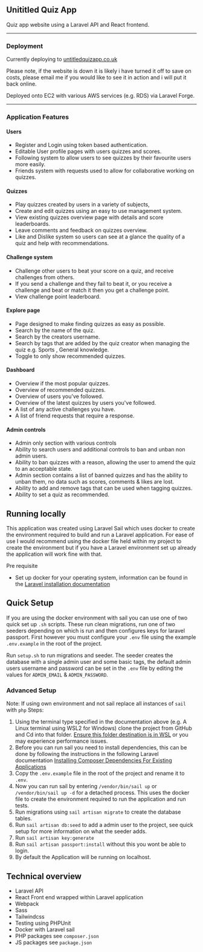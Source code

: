 ## Unititled Quiz App

Quiz app website using a Laravel API and React frontend.

---

### Deployment

Currently deploying to [untitledquizapp.co.uk](http://untitledquizapp.co.uk/)

Please note, if the website is down it is likely i have turned it off to save on costs, please email me if you would like to see it in action and i will put it back online.

Deployed onto EC2 with various AWS services (e.g. RDS) via Laravel Forge.

---

### Application Features

#### Users

-   Register and Login using token based authentication.
-   Editable User profile pages with users quizzes and scores.
-   Following system to allow users to see quizzes by their favourite users more easily.
-   Friends system with requests used to allow for collaborative working on quizzes.

#### Quizzes

-   Play quizzes created by users in a variety of subjects,
-   Create and edit quizzes using an easy to use management system.
-   View existing quizzes overview page with details and score leaderboards.
-   Leave comments and feedback on quizzes overview.
-   Like and Dislike system so users can see at a glance the quality of a quiz and help with recommendations.

#### Challenge system

-   Challenge other users to beat your score on a quiz, and receive challenges from others.
-   If you send a challenge and they fail to beat it, or you receive a challenge and beat or match it then you get a challenge point.
-   View challenge point leaderboard.

#### Explore page

-   Page designed to make finding quizzes as easy as possible.
-   Search by the name of the quiz.
-   Search by the creators username.
-   Search by tags that are added by the quiz creator when managing the quiz e.g. Sports , General knowledge.
-   Toggle to only show recommended quizzes.

#### Dashboard

-   Overview if the most popular quizzes.
-   Overview of recommended quizzes.
-   Overview of users you've followed.
-   Overview of the latest quizzes by users you've followed.
-   A list of any active challenges you have.
-   A list of friend requests that require a response.

#### Admin controls

-   Admin only section with various controls
-   Ability to search users and additional controls to ban and unban non admin users.
-   Ability to ban quizzes with a reason, allowing the user to amend the quiz to an acceptable state.
-   Admin section contains a list of banned quizzes and has the ability to unban them, no data such as scores, comments & likes are lost.
-   Ability to add and remove tags that can be used when tagging quizzes.
-   Ability to set a quiz as recommended.

## Running locally

This application was created using Laravel Sail which uses docker to create the environment required to build and run a Laravel application. For ease of use I would recommend using the docker file held within my project to create the environment but if you have a Laravel environment set up already the application will work fine with that.

Pre requisite

-   Set up docker for your operating system, information can be found in the [Laravel installation documentation](https://laravel.com/docs/8.x/installation)

## Quick Setup

If you are using the docker environment with sail you can use one of two quick set up `.sh` scripts. These run clean migrations, run one of two seeders depending on which is run and then configures keys for laravel passport. First however you must configure your `.env` file using the example `.env.example` in the root of the project.

Run `setup.sh` to run migrations and seeder.
The seeder creates the database with a single admin user and some basic tags, the default admin users username and password can be set in the `.env` file by editing the values for `ADMIN_EMAIL` & `ADMIN_PASSWORD`.

### Advanced Setup

Note: If using own environment and not sail replace all instances of `sail` with `php`
Steps:

1.  Using the terminal type specified in the documentation above (e.g. A Linux terminal using WSL2 for Windows) clone the project from GitHub and Cd into that folder. [Ensure this folder destination is in WSL](https://stackoverflow.com/questions/65227492/laravel-8-laravel-sail-for-dev-on-windows-10-is-slow-how-to-speed-up) or you may experience performance issues.
2.  Before you can run sail you need to install dependencies, this can be done by following the instructions in the following Laravel documentation [Installing Composer Dependencies For Existing Applications](https://laravel.com/docs/8.x/sail#installing-composer-dependencies-for-existing-projects)
3.  Copy the `.env.example` file in the root of the project and rename it to `.env`.
4.  Now you can run sail by entering `/vendor/bin/sail up` or `/vendor/bin/sail up -d` for a detached process. This uses the docker file to create the environment required to run the application and run tests.
5.  Run migrations using `sail artisan migrate` to create the database tables.
6.  Run `sail artisan db:seed` to add a admin user to the project, see quick setup for more information on what the seeder adds.
7.  Run `sail artisan key:generate`
8.  Run `sail artisan passport:install` without this you wont be able to login.
9.  By default the Application will be running on localhost.

## Technical overview

-   Laravel API
-   React Front end wrapped within Laravel application
-   Webpack
-   Sass
-   Tailwindcss
-   Testing using PHPUnit
-   Docker with Laravel sail
-   PHP packages see `composer.json`
-   JS packages see `package.json`
